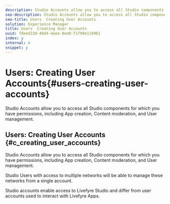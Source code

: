 ```yaml
---
description: Studio Accounts allow you to access all Studio components for which you have permissions, including App creation, Content moderation, and User management.
seo-description: Studio Accounts allow you to access all Studio components for which you have permissions, including App creation, Content moderation, and User management.
seo-title: Users  Creating User Accounts
solution: Experience Manager
title: Users  Creating User Accounts
uuid: f8eed23d-40d4-4aee-8ee0-f1790e119961
index: y
internal: n
snippet: y
---
```


# Users: Creating User Accounts{#users-creating-user-accounts}

Studio Accounts allow you to access all Studio components for which you have permissions, including App creation, Content moderation, and User management.

## Users: Creating User Accounts {#c_creating_user_accounts}

Studio Accounts allow you to access all Studio components for which you have permissions, including App creation, Content moderation, and User management.

<!-- 

c_creating_user_accounts.dita

 -->

Studio Users with access to multiple networks will be able to manage these networks from a single account.

Studio accounts enable access to Livefyre Studio and differ from user accounts used to interact with Livefyre Apps.
